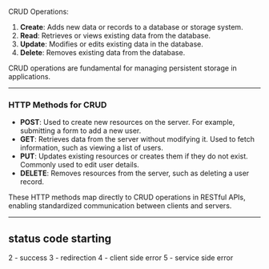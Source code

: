 CRUD Operations:

1. **Create**: Adds new data or records to a database or storage system.
2. **Read**: Retrieves or views existing data from the database.
3. **Update**: Modifies or edits existing data in the database.
4. **Delete**: Removes existing data from the database.

CRUD operations are fundamental for managing persistent storage in applications.


******************************************************************************
### HTTP Methods for CRUD

- **POST**: Used to create new resources on the server. For example, submitting a form to add a new user.
- **GET**: Retrieves data from the server without modifying it. Used to fetch information, such as viewing a list of users.
- **PUT**: Updates existing resources or creates them if they do not exist. Commonly used to edit user details.
- **DELETE**: Removes resources from the server, such as deleting a user record.

These HTTP methods map directly to CRUD operations in RESTful APIs, enabling standardized communication between clients and servers.


*********************************************************************************
status code starting
----------
2 - success
3 - redirection 
4 - client side error
5 - service side error
